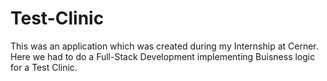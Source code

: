 # Test-Clinic
This was an application which was created during my Internship at Cerner. Here we had to do a Full-Stack Development implementing Buisness logic for a Test Clinic.
